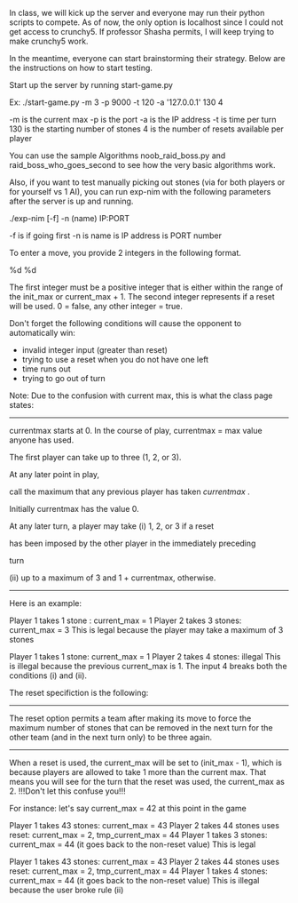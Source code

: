 In class, we will kick up the server and everyone may run their python scripts to compete. As of now, the only option is localhost since I could not get access to crunchy5. If professor Shasha permits, I will keep trying to make crunchy5 work.

In the meantime, everyone can start brainstorming their strategy. Below are the instructions on how to start testing.

Start up the server by running start-game.py

Ex: ./start-game.py -m 3 -p 9000 -t 120 -a '127.0.0.1' 130 4

-m is the current max -p is the port -a is the IP address -t is time per turn 130 is the starting number of stones 4 is the number of resets available per player

You can use the sample Algorithms noob_raid_boss.py and raid_boss_who_goes_second to see how the very basic algorithms work.

Also, if you want to test manually picking out stones (via for both players or for yourself vs 1 AI), you can run exp-nim with the following parameters after the server is up and running.

./exp-nim [-f] -n (name) IP:PORT

-f is if going first -n is name is IP address is PORT number

To enter a move, you provide 2 integers in the following format.

%d %d

The first integer must be a positive integer that is either within the range of the init_max or current_max + 1.
The second integer represents if a reset will be used. 0 = false, any other integer = true.

Don't forget the following conditions will cause the opponent to automatically win:
- invalid integer input (greater than reset)
- trying to use a reset when you do not have one left
- time runs out
- trying to go out of turn

Note: 
Due to the confusion with current max, this is what the class page states:

*******************************************************************************************
currentmax starts at 0. In the course of play, currentmax = max value anyone has used.

The first player can take up to three (1, 2, or 3).

At any later point in play,

call the maximum that any previous player has taken <i> currentmax </i>.

Initially currentmax has the value 0.

At any later turn, a player may take (i) 1, 2, or 3 if a reset

has been imposed by the other player in the immediately preceding

turn

(ii) up to a maximum of 3 and 1 + currentmax, otherwise.
*******************************************************************************************

Here is an example:

Player 1 takes 1 stone : current_max = 1
Player 2 takes 3 stones: current_max = 3
This is legal because the player may take a maximum of 3 stones

Player 1 takes 1 stone: current_max = 1
Player 2 takes 4 stones: illegal
This is illegal because the previous current_max is 1. The input 4 breaks both the conditions (i) and (ii).

The reset specifiction is the following:
*******************************************************************************************
The reset option permits a team after making its move to force the maximum number of stones that can be removed in the next turn for the other team (and in the next turn only) to be three again.
*******************************************************************************************

When a reset is used, the current_max will be set to (init_max - 1), which is because players are allowed to take 1 more than the current max. That means you will see for the turn that the reset was used, the current_max as 2. !!!Don't let this confuse you!!!

For instance: let's say current_max = 42 at this point in the game

Player 1 takes 43 stones: current_max = 43
Player 2 takes 44 stones uses reset: current_max = 2, tmp_current_max = 44
Player 1 takes 3 stones: current_max = 44 (it goes back to the non-reset value)
This is legal

Player 1 takes 43 stones: current_max = 43
Player 2 takes 44 stones uses reset: current_max = 2, tmp_current_max = 44
Player 1 takes 4 stones: current_max = 44 (it goes back to the non-reset value)
This is illegal because the user broke rule (ii)



